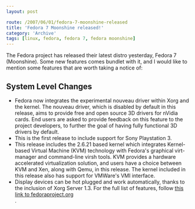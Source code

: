 ```yaml
---
layout: post

route: /2007/06/01/fedora-7-moonshine-released
title: 'Fedora 7 Moonshine released!'
category: 'Archive'
tags: [linux, fedora, fedora 7, fedora moonshine]
---
```


The Fedora project has released their latest distro yesterday, Fedora 7
(Moonshine). Some new features comes bundlet with it, and I would like to
mention some features that are worth taking a notice of:

## System Level Changes

- Fedora now integrates the experimental nouveau driver within Xorg and the
  kernel. The nouveau driver, which is disabled by default in this release, aims
  to provide free and open source 3D drivers for nVidia cards. End users are
  asked to provide feedback on this feature to the project developers, to
  further the goal of having fully functional 3D drivers by default.
- This is the first release to include support for Sony Playstation 3.
- This release includes the 2.6.21 based kernel which integrates Kernel-based
  Virtual Machine (KVM) technology with Fedora's graphical virt-manager and
  command-line virsh tools. KVM provides a hardware accelerated virtualization
  solution, and users have a choice between KVM and Xen, along with Qemu, in
  this release. The kernel included in this release also has support for
  VMWare's VMI interface.
- Display devices can be hot plugged and work automatically, thanks to the
  inclusion of Xorg Server 1.3. For the full list of features, follow
  <a class="ph" target="_blank" rel="noopener noreferrer" href="http://fedoraproject.org/wiki/F7ReleaseSummary">this
  link to fedoraproject.org</a> <br/>.
